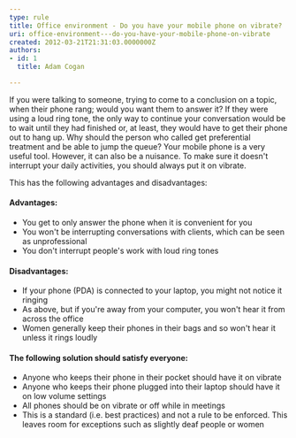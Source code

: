 ```yaml
---
type: rule
title: Office environment - Do you have your mobile phone on vibrate?
uri: office-environment---do-you-have-your-mobile-phone-on-vibrate
created: 2012-03-21T21:31:03.0000000Z
authors:
- id: 1
  title: Adam Cogan

---
```




<span class='intro'> If you were talking to someone, trying to come to a conclusion on a topic, when their phone rang; would you want them to answer it? If they were using a loud ring tone, the only way to continue your conversation would be to wait until they had finished or, at least, they would have to get their phone out to hang up. Why should the person who called get preferential treatment and be able to jump the queue? Your mobile phone is a very useful tool. However, it can also be a nuisance. To make sure it doesn't interrupt your daily activities, you should always put it on vibrate.  </span>

<p>This has the following advantages and disadvantages&#58;</p>
<h4>Advantages&#58;</h4>
<ul>
<li>You get to only answer the phone when it is convenient for you</li>
<li>You won't be interrupting conversations with clients, which can be seen as unprofessional</li>
<li>You don't interrupt people's work with loud ring tones</li>
</ul>
<h4>Disadvantages&#58;</h4>
<ul>
<li>If your phone (PDA) is connected to your laptop, you might not notice it ringing</li>
<li>As above, but if you're away from your computer, you won't hear it from across the office</li>
<li>Women generally keep their phones in their bags and so won't hear it unless it rings loudly</li>
</ul>
<h4>The following solution should satisfy everyone&#58;</h4>
<ul>
<li>Anyone who keeps their phone in their pocket should have it on vibrate</li>
<li>Anyone who keeps their phone plugged into their laptop should have it on low volume settings</li>
<li>All phones should be on vibrate or off while in meetings</li>
<li>This is a standard (i.e. best practices) and not a rule to be enforced. This leaves room for exceptions such as slightly deaf people or women</li>
</ul>



